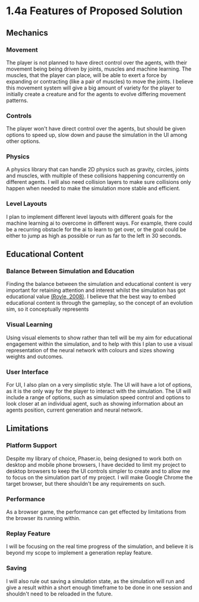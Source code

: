 # 1.4a Features of Proposed Solution

## Mechanics

### Movement

The player is not planned to have direct control over the agents, with their movement being being driven by joints, muscles and machine learning. The muscles, that the player can place, will be able to exert a force by expanding or contracting (like a pair of muscles) to move the joints. I believe this movement system will give a big amount of variety for the player to initially create a creature and for the agents to evolve differing movement patterns.

### Controls

The player won't have direct control over the agents, but should be given options to speed up, slow down and pause the simulation in the UI among other options.

### Physics

A physics library that can handle 2D physics such as gravity, circles, joints and muscles, with multiple of these collisions happening concurrently on different agents. I will also need collision layers to make sure collisions only happen when needed to make the simulation more stable and efficient.

### Level Layouts

I plan to implement different level layouts with different goals for the machine learning ai to overcome in different ways. For example, there could be a recurring obstacle for the ai to learn to get over, or the goal could be either to jump as high as possible or run as far to the left in 30 seconds.

## Educational Content

### Balance Between Simulation and Education

Finding the balance between the simulation and educational content is very important for retaining attention and interest whilst the simulation has got educational value [(Royle, 2008)](../analysis/references.md). I believe that the best way to embed educational content is through the gameplay, so the concept of an evolution sim, so it conceptually represents&#x20;

### Visual Learning

Using visual elements to show rather than tell will be my aim for educational engagement within the simulation, and to help with this I plan to use a visual representation of the neural network with colours and sizes showing weights and outcomes.

### User Interface

For UI, I also plan on a very simplistic style. The UI will have a lot of options, as it is the only way for the player to interact with the simulation. The UI will include a range of options, such as simulation speed control and options to look closer at an individual agent, such as showing information about an agents position, current generation and neural network.

## Limitations

### Platform Support

Despite my library of choice, Phaser.io, being designed to work both on desktop and mobile phone browsers, I have decided to limit my project to desktop browsers to keep the UI controls simpler to create and to allow me to focus on the simulation part of my project. I will make Google Chrome the target browser, but there shouldn't be any requirements on such.

### Performance

As a browser game, the performance can get effected by limitations from the browser its running within.

### Replay Feature

I will be focusing on the real time progress of the simulation, and believe it is beyond my scope to implement a generation replay feature.

### Saving

I will also rule out saving a simulation state, as the simulation will run and give a result within a short enough timeframe to be done in one session and shouldn't need to be reloaded in the future.
